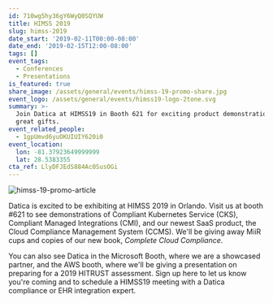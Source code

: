 ```yaml
---
id: 710wg5hy36gY6WyQ0SQYUW
title: HIMSS 2019
slug: himss-2019
date_start: '2019-02-11T00:00-08:00'
date_end: '2019-02-15T12:00-08:00'
tags: []
event_tags:
  - Conferences
  - Presentations
is_featured: true
share_image: /assets/general/events/himss-19-promo-share.jpg
event_logo: /assets/general/events/himss19-logo-2tone.svg
summary: >-
  Join Datica at HIMSS19 in Booth 621 for exciting product demonstrations and
  great gifts.
event_related_people:
  - 1gpUmvd6yuOKUIUIY620i0
event_location:
  lon: -81.37923649999999
  lat: 28.5383355
cta_ref: LlyDFJEdS884Ac0SusOGi
---
```

<img class="lozad" alt="himss-19-promo-article" data-src="/assets/general/events/himss-19-promo-article.png">

Datica is excited to be exhibiting at HIMSS 2019 in Orlando. Visit us at booth #621 to see demonstrations of Compliant Kubernetes Service (CKS), Compliant Managed Integrations (CMI), and our newest SaaS product, the Cloud Compliance Management System (CCMS). We'll be giving away MiiR cups and copies of our new book, *Complete Cloud Compliance*. 

You can also see Datica in the Microsoft Booth, where we are a showcased partner, and the AWS booth, where we'll be giving a presentation on preparing for a 2019 HITRUST assessment. Sign up here to let us know you're coming and to schedule a HIMSS19 meeting with a Datica compliance or EHR integration expert.   
  
